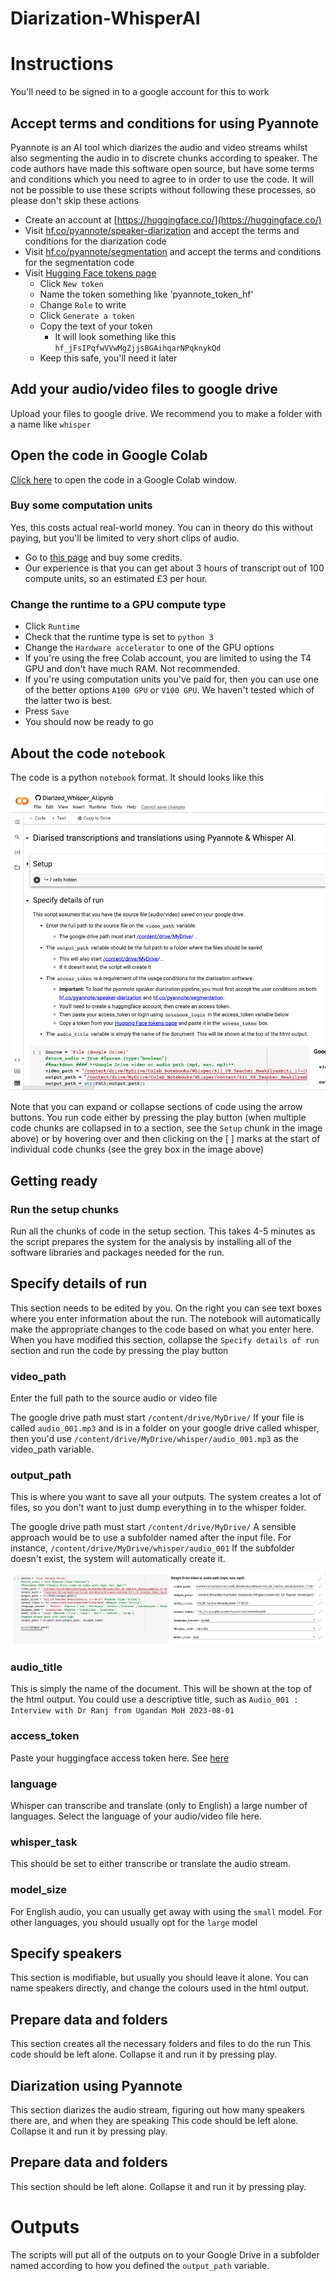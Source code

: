 # Diarization-WhisperAI

# Instructions

You'll need to be signed in to a google account for this to work

## Accept terms and conditions for using Pyannote  <a id="terms_and_conditions"></a>

Pyannote is an AI tool which diarizes the audio and video streams whilst also segmenting the audio in to discrete chunks according to speaker. The code authors have made this software open source, but have some terms and conditions which you need to agree to in order to use the code. It will not be possible to use these scripts without following these processes, so please don't skip these actions

* Create an account at [https://huggingface.co/](https://huggingface.co/)
* Visit [hf.co/pyannote/speaker-diarization](https://hf.co/pyannote/speaker-diarization) and accept the terms and conditions for the diarization code
* Visit [hf.co/pyannote/segmentation](https://huggingface.co/pyannote/segmentation) and accept the terms and conditions for the segmentation code
* Visit [Hugging Face tokens page](https://huggingface.co/settings/tokens)
  * Click `New token`
  * Name the token something like 'pyannote_token_hf'
  * Change `Role` to write
  * Click `Generate a token`
  * Copy the text of your token
    * It will look something like this `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`
  * Keep this safe, you'll need it later 

## Add your audio/video files to google drive

Upload your files to google drive. We recommend you to make a folder with a name like `whisper`

## Open the code in Google Colab

[Click here](https://colab.research.google.com/github/chrissyhroberts/Diarization-WhisperAI/blob/main/Diarized_Whisper_AI.ipynb) to open the code in a Google Colab window. 

### Buy some computation units

Yes, this costs actual real-world money. You can in theory do this without paying, but you'll be limited to very short clips of audio. 
* Go to [this page](https://colab.research.google.com/signup/pricing) and buy some credits.
* Our experience is that you can get about 3 hours of transcript out of 100 compute units, so an estimated £3 per hour.

### Change the runtime to a GPU compute type
* Click `Runtime`
* Check that the runtime type is set to `python 3`
* Change the `Hardware accelerator` to one of the GPU options
 * If you're using the free Colab account, you are limited to using the T4 GPU and don't have much RAM. Not recommended.
 * If you're using computation units you've paid for, then you can use one of the better options `A100 GPU` or `V100 GPU`. We haven't tested which of the latter two is best.
 * Press `Save`
 * You should now be ready to go

## About the code `notebook`

The code is a python `notebook` format. It should looks like this

![](/img/notebook.png)

Note that you can expand or collapse sections of code using the arrow buttons. 
You run code either by pressing the play button (when multiple code chunks are collapsed in to a section, see the `Setup` chunk in the image above) or by hovering over and then clicking on the [ ] marks at the start of individual code chunks (see the grey box in the image above)

## Getting ready <a id="getting_ready"></a>

### Run the setup chunks
Run all the chunks of code in the setup section. This takes 4-5 minutes as the script prepares the system for the analysis by installing all of the software libraries and packages needed for the run. 

## Specify details of run  <a id="run_details"></a>

This section needs to be edited by you. On the right you can see text boxes where you enter information about the run. 
The notebook will automatically make the appropriate changes to the code based on what you enter here. 
When you have modified this section, collapse the `Specify details of run` section and run the code by pressing the play button

### video_path
Enter the full path to the source audio or video file

The google drive path must start `/content/drive/MyDrive/`
If your file is called `audio_001.mp3` and is in a folder on your google drive called whisper, then you'd use `/content/drive/MyDrive/whisper/audio_001.mp3` as the video_path variable.

### output_path
This is where you want to save all your outputs. The system creates a lot of files, so you don't want to just dump everything in to the whisper folder. 

The google drive path must start `/content/drive/MyDrive/`
A sensible approach would be to use a subfolder named after the input file. For instance, `/content/drive/MyDrive/whisper/audio_001`
If the subfolder doesn't exist, the system will automatically create it. 

![](/img/run_parameters.png)

### audio_title
This is simply the name of the document. This will be shown at the top of the html output.
You could use a descriptive title, such as `Audio_001 : Interview with Dr Ranj from Ugandan MoH 2023-08-01`

### access_token
Paste your huggingface access token here. See [here](#terms_and_conditions)

### language
Whisper can transcribe and translate (only to English) a large number of languages. Select the language of your audio/video file here. 

### whisper_task
This should be set to either transcribe or translate the audio stream. 

### model_size
For English audio, you can usually get away with using the `small` model. For other languages, you should usually opt for the `large` model



## Specify speakers  <a id="speakers"></a>
This section is modifiable, but usually you should leave it alone. 
You can name speakers directly, and change the colours used in the html output. 

## Prepare data and folders  <a id="prep_data_and_folders"></a>
This section creates all the necessary folders and files to do the run
This code should be left alone. Collapse it and run it by pressing play.

## Diarization using Pyannote  <a id="diarization"></a>
This section diarizes the audio stream, figuring out how many speakers there are, and when they are speaking
This code should be left alone. Collapse it and run it by pressing play.

## Prepare data and folders  <a id="prep_data_and_folders"></a>
This section should be left alone. Collapse it and run it by pressing play.

# Outputs
The scripts will put all of the outputs on to your Google Drive in a subfolder named according to how you defined the `output_path` variable.
